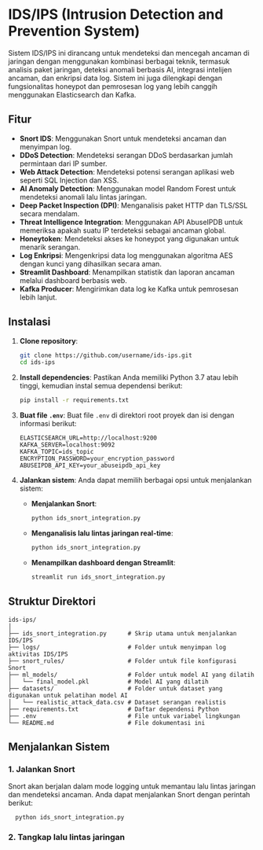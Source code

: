 # IDS/IPS (Intrusion Detection and Prevention System)

Sistem IDS/IPS ini dirancang untuk mendeteksi dan mencegah ancaman di jaringan dengan menggunakan kombinasi berbagai teknik, termasuk analisis paket jaringan, deteksi anomali berbasis AI, integrasi intelijen ancaman, dan enkripsi data log. Sistem ini juga dilengkapi dengan fungsionalitas honeypot dan pemrosesan log yang lebih canggih menggunakan Elasticsearch dan Kafka.

## Fitur

- **Snort IDS**: Menggunakan Snort untuk mendeteksi ancaman dan menyimpan log.
- **DDoS Detection**: Mendeteksi serangan DDoS berdasarkan jumlah permintaan dari IP sumber.
- **Web Attack Detection**: Mendeteksi potensi serangan aplikasi web seperti SQL Injection dan XSS.
- **AI Anomaly Detection**: Menggunakan model Random Forest untuk mendeteksi anomali lalu lintas jaringan.
- **Deep Packet Inspection (DPI)**: Menganalisis paket HTTP dan TLS/SSL secara mendalam.
- **Threat Intelligence Integration**: Menggunakan API AbuseIPDB untuk memeriksa apakah suatu IP terdeteksi sebagai ancaman global.
- **Honeytoken**: Mendeteksi akses ke honeypot yang digunakan untuk menarik serangan.
- **Log Enkripsi**: Mengenkripsi data log menggunakan algoritma AES dengan kunci yang dihasilkan secara aman.
- **Streamlit Dashboard**: Menampilkan statistik dan laporan ancaman melalui dashboard berbasis web.
- **Kafka Producer**: Mengirimkan data log ke Kafka untuk pemrosesan lebih lanjut.

## Instalasi

1. **Clone repository**:
    ```bash
    git clone https://github.com/username/ids-ips.git
    cd ids-ips
    ```

2. **Install dependencies**:
    Pastikan Anda memiliki Python 3.7 atau lebih tinggi, kemudian instal semua dependensi berikut:
    ```bash
    pip install -r requirements.txt
    ```

3. **Buat file `.env`**:
    Buat file `.env` di direktori root proyek dan isi dengan informasi berikut:
    ```env
    ELASTICSEARCH_URL=http://localhost:9200
    KAFKA_SERVER=localhost:9092
    KAFKA_TOPIC=ids_topic
    ENCRYPTION_PASSWORD=your_encryption_password
    ABUSEIPDB_API_KEY=your_abuseipdb_api_key
    ```

4. **Jalankan sistem**:
    Anda dapat memilih berbagai opsi untuk menjalankan sistem:
    - **Menjalankan Snort**: 
        ```bash
        python ids_snort_integration.py
        ```
    - **Menganalisis lalu lintas jaringan real-time**:
        ```bash
        python ids_snort_integration.py
        ```
    - **Menampilkan dashboard dengan Streamlit**:
        ```bash
        streamlit run ids_snort_integration.py
        ```

## Struktur Direktori
    
    ids-ips/
    │
    ├── ids_snort_integration.py      # Skrip utama untuk menjalankan IDS/IPS
    ├── logs/                         # Folder untuk menyimpan log aktivitas IDS/IPS
    ├── snort_rules/                  # Folder untuk file konfigurasi Snort
    ├── ml_models/                    # Folder untuk model AI yang dilatih
    │   └── final_model.pkl           # Model AI yang dilatih
    ├── datasets/                     # Folder untuk dataset yang digunakan untuk pelatihan model AI
    │   └── realistic_attack_data.csv # Dataset serangan realistis
    ├── requirements.txt              # Daftar dependensi Python
    ├── .env                          # File untuk variabel lingkungan
    └── README.md                     # File dokumentasi ini
## Menjalankan Sistem

### 1. Jalankan Snort
Snort akan berjalan dalam mode logging untuk memantau lalu lintas jaringan dan mendeteksi ancaman. Anda dapat menjalankan Snort dengan perintah berikut:
    
      python ids_snort_integration.py

### 2. Tangkap lalu lintas jaringan
